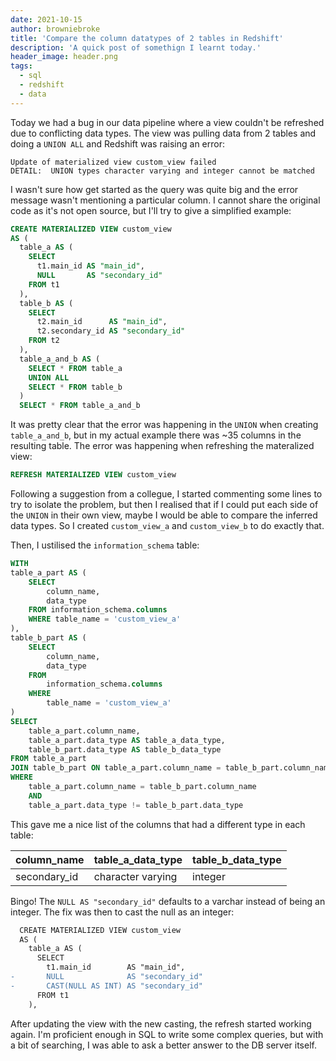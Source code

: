 ```yaml
---
date: 2021-10-15
author: browniebroke
title: 'Compare the column datatypes of 2 tables in Redshift'
description: 'A quick post of somethign I learnt today.'
header_image: header.png
tags:
  - sql
  - redshift
  - data
---
```


Today we had a bug in our data pipeline where a view couldn't be refreshed due to conflicting data types. The view was pulling data from 2 tables and doing a `UNION ALL` and Redshift was raising an error:

```
Update of materialized view custom_view failed
DETAIL:  UNION types character varying and integer cannot be matched
```

I wasn't sure how get started as the query was quite big and the error message wasn't mentioning a particular column. I cannot share the original code as it's not open source, but I'll try to give a simplified example:

```sql
CREATE MATERIALIZED VIEW custom_view
AS (
  table_a AS (
    SELECT
      t1.main_id AS "main_id",
      NULL       AS "secondary_id"
    FROM t1
  ),
  table_b AS (
    SELECT
      t2.main_id      AS "main_id",
      t2.secondary_id AS "secondary_id"
    FROM t2
  ),
  table_a_and_b AS (
    SELECT * FROM table_a
    UNION ALL
    SELECT * FROM table_b
  )
  SELECT * FROM table_a_and_b
```

It was pretty clear that the error was happening in the `UNION` when creating `table_a_and_b`, but in my actual example there was ~35 columns in the resulting table. The error was happening when refreshing the materalized view:

```sql
REFRESH MATERIALIZED VIEW custom_view
```

Following a suggestion from a collegue, I started commenting some lines to try to isolate the problem, but then I realised that if I could put each side of the `UNION` in their own view, maybe I would be able to compare the inferred data types. So I created `custom_view_a` and `custom_view_b` to do exactly that.

Then, I ustilised the `information_schema` table:

```sql
WITH
table_a_part AS (
    SELECT
        column_name,
        data_type
    FROM information_schema.columns
    WHERE table_name = 'custom_view_a'
),
table_b_part AS (
    SELECT
        column_name,
        data_type
    FROM
        information_schema.columns
    WHERE
        table_name = 'custom_view_a'
)
SELECT
    table_a_part.column_name,
    table_a_part.data_type AS table_a_data_type,
    table_b_part.data_type AS table_b_data_type
FROM table_a_part
JOIN table_b_part ON table_a_part.column_name = table_b_part.column_name
WHERE
    table_a_part.column_name = table_b_part.column_name
    AND
    table_a_part.data_type != table_b_part.data_type
```

This gave me a nice list of the columns that had a different type in each table:

| column_name  | table_a_data_type | table_b_data_type |
|--------------|-------------------|-------------------|
| secondary_id | character varying | integer           |

Bingo! The `NULL AS "secondary_id"` defaults to a varchar instead of being an integer. The fix was then to cast the null as an integer:

```diff
  CREATE MATERIALIZED VIEW custom_view
  AS (
    table_a AS (
      SELECT
        t1.main_id        AS "main_id",
-       NULL              AS "secondary_id"
-       CAST(NULL AS INT) AS "secondary_id"
      FROM t1
    ),
  ```

After updating the view with the new casting, the refresh started working again. I'm proficient enough in SQL to write some complex queries, but with a bit of searching, I was able to ask a better answer to the DB server itself.